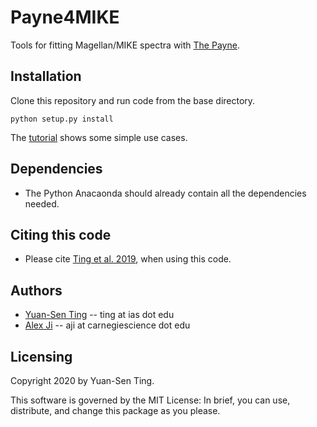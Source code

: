 # Payne4MIKE
Tools for fitting Magellan/MIKE spectra with [The Payne](https://github.com/tingyuansen/The_Payne).

## Installation
Clone this repository and run code from the base directory.
```
python setup.py install
````

The [tutorial](https://github.com/tingyuansen/Payne4MIKE/blob/master/tutorial.ipynb) shows some simple use cases.

## Dependencies
* The Python Anacaonda should already contain all the dependencies needed.


## Citing this code
* Please cite [Ting et al. 2019](https://ui.adsabs.harvard.edu/abs/2019ApJ...879...69T/abstract), when using this code.

## Authors
* [Yuan-Sen Ting](http://www.sns.ias.edu/~ting/) -- ting at ias dot edu
* [Alex Ji](https://www.alexji.com/) -- aji at carnegiescience dot edu

## Licensing

Copyright 2020 by Yuan-Sen Ting.

This software is governed by the MIT License: In brief, you can use, distribute, and change this package as you please.
